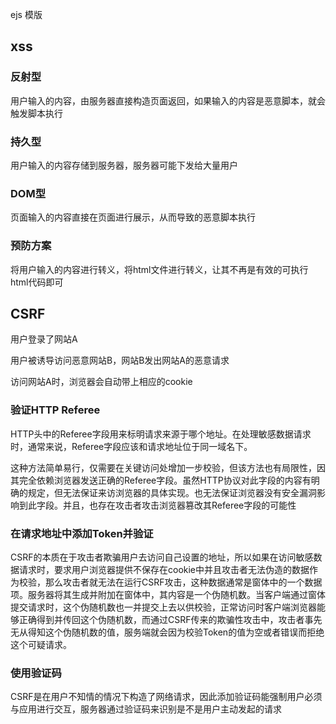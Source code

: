 
ejs 模版


## xss

### 反射型
用户输入的内容，由服务器直接构造页面返回，如果输入的内容是恶意脚本，就会触发脚本执行

### 持久型
用户输入的内容存储到服务器，服务器可能下发给大量用户

### DOM型
页面输入的内容直接在页面进行展示，从而导致的恶意脚本执行

### 预防方案
将用户输入的内容进行转义，将html文件进行转义，让其不再是有效的可执行html代码即可


## CSRF
用户登录了网站A

用户被诱导访问恶意网站B，网站B发出网站A的恶意请求

访问网站A时，浏览器会自动带上相应的cookie

### 验证HTTP Referee
HTTP头中的Referee字段用来标明请求来源于哪个地址。在处理敏感数据请求时，通常来说，Referee字段应该和请求地址位于同一域名下。

这种方法简单易行，仅需要在关键访问处增加一步校验，但该方法也有局限性，因其完全依赖浏览器发送正确的Referee字段。虽然HTTP协议对此字段的内容有明确的规定，但无法保证来访浏览器的具体实现。也无法保证浏览器没有安全漏洞影响到此字段。并且，也存在攻击者攻击浏览器篡改其Referee字段的可能性

### 在请求地址中添加Token并验证
CSRF的本质在于攻击者欺骗用户去访问自己设置的地址，所以如果在访问敏感数据请求时，要求用户浏览器提供不保存在cookie中并且攻击者无法伪造的数据作为校验，那么攻击者就无法在运行CSRF攻击，这种数据通常是窗体中的一个数据项。服务器将其生成并附加在窗体中，其内容是一个伪随机数。当客户端通过窗体提交请求时，这个伪随机数也一并提交上去以供校验，正常访问时客户端浏览器能够正确得到并传回这个伪随机数，而通过CSRF传来的欺骗性攻击中，攻击者事先无从得知这个伪随机数的值，服务端就会因为校验Token的值为空或者错误而拒绝这个可疑请求。
### 使用验证码

CSRF是在用户不知情的情况下构造了网络请求，因此添加验证码能强制用户必须与应用进行交互，服务器通过验证码来识别是不是用户主动发起的请求

